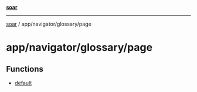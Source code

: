 [**soar**](../../../../README.md)

***

[soar](../../../../modules.md) / app/navigator/glossary/page

# app/navigator/glossary/page

## Functions

- [default](functions/default.md)
